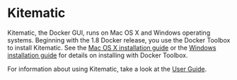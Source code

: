 <!--[metadata]>
+++
title = "Toolbox"
description = "Documentation that provides an overview of Kitematic and installation instructions"
keywords = ["docker, documentation, about, technology, kitematic,  gui"]
[menu.main]
identifier="smn_workw_kitematic"
weight=2
+++
<![end-metadata]-->

# Kitematic

Kitematic, the Docker GUI, runs on Mac OS X and Windows operating systems.
Beginning with the 1.8 Docker release, you use the Docker Toolbox to install
Kitematic.  See the [Mac OS X installation
guide](https://docs.docker.com/installation/mac) or the [Windows installation
guide](https://docs.docker.com/installation/windows) for details on installing
with Docker Toolbox.

For information about using Kitematic, take a look at the [User Guide](userguide).
